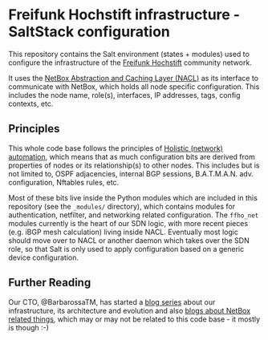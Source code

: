 # Freifunk Hochstift infrastructure - SaltStack configuration

This repository contains the Salt environment (states + modules) used to configure the infrastructure of the
[Freifunk Hochstift](https://ffho.net) community network.

It uses the [NetBox Abstraction and Caching Layer (NACL)](https://github.com/BarbarossaTM/nacl) as its interface to communicate with NetBox, which holds all node specific configuration.
This includes the node name, role(s), interfaces, IP addresses, tags, config contexts, etc.

## Principles

This whole code base follows the principles of [Holistic (network) automation](https://blog.sdn.clinic/2022/01/this-is-the-way-holistic-approach-on-network-automation/), which means that as much configuration bits are derived from properties of nodes or its relationship(s) to other nodes.
This includes but is not limited to, OSPF adjacencies, internal BGP sessions, B.A.T.M.A.N. adv. configuration, Nftables rules, etc.

Most of these bits live inside the Python modules which are included in this repository (see the `_modules/` directory), which contains modules for authentication, netfilter, and networking related configuration.
The `ffho_net` modules currently is the heart of our SDN logic, with more recent pieces (e.g. iBGP mesh calculation) living inside NACL.
Eventually most logic should move over to NACL or another daemon which takes over the SDN role, so that Salt is only used to apply configuration based on a generic device configuration.

## Further Reading

Our CTO, @BarbarossaTM, has started a [blog series](https://blog.sdn.clinic/2017/09/building-your-own-software-defined-network-with-linux-and-open-source-tools/) about our infrastructure, its architecture and evolution and also [blogs about NetBox related things](https://blog.sdn.clinic/category/automation/netbox/), which may or may not be related to this code base - it mostly is though :-)
